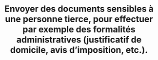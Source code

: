 ---
categories: category-CvbEsDX_JLbVAl6oz7djq
goodPractices:
- good-practice-E6KAsdnYUH6hk7IaZJWMV
risks:
- Voir ses données confidentielles détournées pour usurper une identité
- procéder à une extorsion de fonds
- effectuer une ouverture de micro-crédit à son nom
- etc.).
title: Envoyer des documents sensibles à une personne tierce, pour effectuer par exemple
  des formalités administratives (justificatif de domicile, avis d’imposition, etc.).
uuid: vulnerability-ccV-XOEagNOlB4p6dZzMw
visibleInCms: true
---